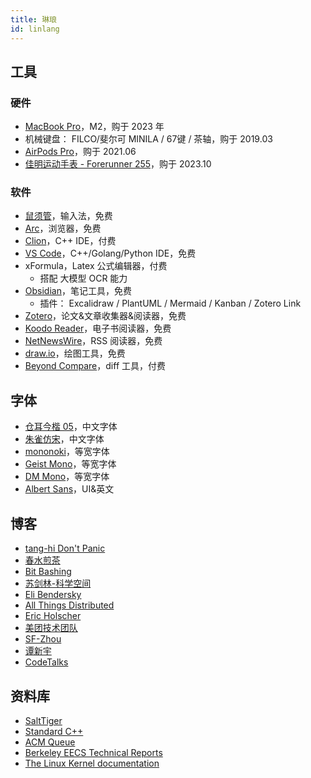 ```yaml
---
title: 琳琅
id: linlang
---
```


## 工具

### 硬件

- [MacBook Pro](https://www.apple.com.cn/macbook-pro/)，M2，购于 2023 年
- 机械键盘： FILCO/斐尔可 MINILA / 67键 / 茶轴，购于 2019.03
- [AirPods Pro](https://www.apple.com.cn/airpods-pro/)，购于 2021.06
- [佳明运动手表 - Forerunner 255](https://www.garmin.com/en-US/p/780139/)，购于 2023.10

### 软件

- [鼠须管](https://github.com/rime/squirrel)，输入法，免费
- [Arc](https://arc.net/)，浏览器，免费
- [Clion](https://www.jetbrains.com/clion/)，C++ IDE，付费
- [VS Code](https://code.visualstudio.com/)，C++/Golang/Python IDE，免费
- xFormula，Latex 公式编辑器，付费
  - 搭配 大模型 OCR 能力
- [Obsidian](https://obsidian.md/)，笔记工具，免费
  - 插件： Excalidraw / PlantUML / Mermaid / Kanban / Zotero Link
- [Zotero](https://www.zotero.org/)，论文&文章收集器&阅读器，免费
- [Koodo Reader](https://koodoreader.com/zh)，电子书阅读器，免费
- [NetNewsWire](https://netnewswire.com/)，RSS 阅读器，免费
- [draw.io](https://github.com/jgraph/drawio)，绘图工具，免费
- [Beyond Compare](https://www.scootersoftware.com/)，diff 工具，付费

## 字体

- [仓耳今楷 05](https://www.tsanger.cn/)，中文字体
- [朱雀仿宋](https://github.com/TrionesType/zhuque)，中文字体
- [mononoki](https://madmalik.github.io/mononoki/)，等宽字体
- [Geist Mono](https://fonts.google.com/specimen/Geist+Mono)，等宽字体
- [DM Mono](https://fonts.google.com/specimen/DM+Mono)，等宽字体
- [Albert Sans](https://fonts.google.com/specimen/Albert+Sans)，UI&英文

## 博客

- [tang-hi Don't Panic](https://tangdh.life/)
- [春水煎茶](https://writings.sh/)
- [Bit Bashing](https://bitbashing.io/)
- [苏剑林-科学空间](https://kexue.fm/)
- [Eli Bendersky](http://eli.thegreenplace.net/)
- [All Things Distributed](http://www.allthingsdistributed.com/)
- [Eric Holscher](http://ericholscher.com/)
- [美团技术团队](http://tech.meituan.com/)
- [SF-Zhou](https://sf-zhou.github.io/)
- [谭新宇](https://tanxinyu.work/)
- [CodeTalks](https://blog.howardlau.me/)

## 资料库

- [SaltTiger](http://www.salttiger.com/)
- [Standard C++](https://isocpp.org/)
- [ACM Queue](https://queue.acm.org/index.cfm)
- [Berkeley EECS Technical Reports](https://www2.eecs.berkeley.edu/Pubs/TechRpts/)
- [The Linux Kernel documentation](https://www.kernel.org/doc/html/latest/index.html)